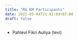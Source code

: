 ```yaml
---
title: "RG KM Participants"
date: 2022-03-04T21:42:03+07:00
draft: false
---
```


- Pahlevi Fikri Auliya (levi)